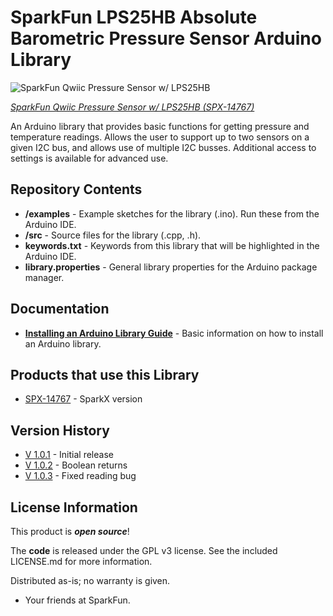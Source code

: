 SparkFun LPS25HB Absolute Barometric Pressure Sensor Arduino Library
========================================

![SparkFun Qwiic Pressure Sensor w/ LPS25HB](https://cdn.sparkfun.com//assets/parts/1/3/0/1/3/14767-Qwiic_Pressure_Sensor_-_LPS25HB-05.jpg)

[*SparkFun Qwiic Pressure Sensor w/ LPS25HB (SPX-14767)*](https://www.sparkfun.com/products/14767)

An Arduino library that provides basic functions for getting pressure and temperature readings. 
Allows the user to support up to two sensors on a given I2C bus, and allows use of multiple I2C busses.
Additional access to settings is available for advanced use.

Repository Contents
-------------------

* **/examples** - Example sketches for the library (.ino). Run these from the Arduino IDE.
* **/src** - Source files for the library (.cpp, .h).
* **keywords.txt** - Keywords from this library that will be highlighted in the Arduino IDE.
* **library.properties** - General library properties for the Arduino package manager.

Documentation
--------------

* **[Installing an Arduino Library Guide](https://learn.sparkfun.com/tutorials/installing-an-arduino-library)** - Basic information on how to install an Arduino library.

Products that use this Library 
---------------------------------

* [SPX-14767](https://www.sparkfun.com/products/14767) - SparkX version

Version History
---------------
* [V 1.0.1](https://github.com/sparkfun/SparkFun_LPS25HB_Arduino_Library/tree/V_1.0.1) - Initial release
* [V 1.0.2](https://github.com/sparkfun/SparkFun_LPS25HB_Arduino_Library/tree/V_1.0.2) - Boolean returns
* [V 1.0.3](https://github.com/sparkfun/SparkFun_LPS25HB_Arduino_Library/tree/V_1.0.3) - Fixed reading bug

License Information
-------------------

This product is _**open source**_!

The **code** is released under the GPL v3 license. See the included LICENSE.md for more information.

Distributed as-is; no warranty is given.

- Your friends at SparkFun.
